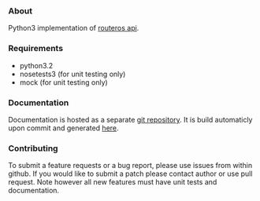 ### About
Python3 implementation of [routeros api](http://wiki.mikrotik.com/wiki/API).

### Requirements
* python3.2
* nosetests3 (for unit testing only)
* mock (for unit testing only)

### Documentation
Documentation is hosted as a separate [git repository](https://github.com/uqasz/librouteros-docs).
It is build automaticly upon commit and generated [here](http://librouteros.readthedocs.org/en/).

### Contributing
To submit a feature requests or a bug report, please use issues from within github. If you would like to submit a patch please contact author or use pull request. Note however all new features must have unit tests and documentation.


